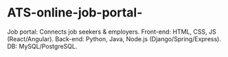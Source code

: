 # ATS-online-job-portal-
Job portal: Connects job seekers &amp; employers. Front-end: HTML, CSS, JS (React/Angular). Back-end: Python, Java, Node.js (Django/Spring/Express). DB: MySQL/PostgreSQL. 
